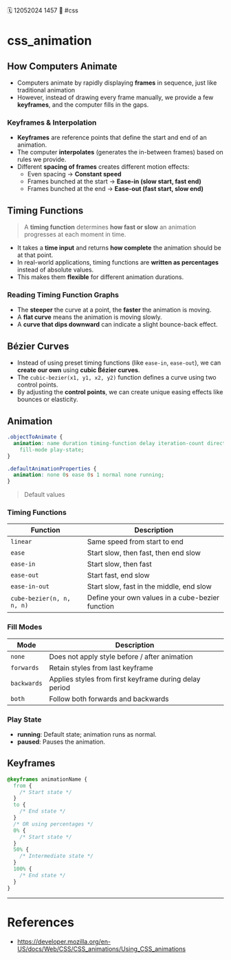 🗓️ 12052024 1457
📎 #css

# css_animation

## How Computers Animate

- Computers animate by rapidly displaying **frames** in sequence, just like traditional animation
- However, instead of drawing every frame manually, we provide a few **keyframes**, and the computer fills in the gaps.

### Keyframes & Interpolation

- **Keyframes** are reference points that define the start and end of an animation.
- The computer **interpolates** (generates the in-between frames) based on rules we provide.
- Different **spacing of frames** creates different motion effects:
    - Even spacing → **Constant speed**
    - Frames bunched at the start → **Ease-in (slow start, fast end)**
    - Frames bunched at the end → **Ease-out (fast start, slow end)**

## Timing Functions
> A **timing function** determines **how fast or slow** an animation progresses at each moment in time.

- It takes a **time input** and returns **how complete** the animation should be at that point.
- In real-world applications, timing functions are **written as percentages** instead of absolute values.
- This makes them **flexible** for different animation durations.

### Reading Timing Function Graphs
- The **steeper** the curve at a point, the **faster** the animation is moving.
- A **flat curve** means the animation is moving slowly.
- A **curve that dips downward** can indicate a slight bounce-back effect.


## Bézier Curves

- Instead of using preset timing functions (like `ease-in`, `ease-out`), we can **create our own** using **cubic Bézier curves**.
- The `cubic-bezier(x1, y1, x2, y2)` function defines a curve using two control points.
- By adjusting the **control points**, we can create unique easing effects like bounces or elasticity.

## Animation

```css
.objectToAnimate {
  animation: name duration timing-function delay iteration-count direction
    fill-mode play-state;
}
```

```css
.defaultAnimationProperties {
  animation: none 0s ease 0s 1 normal none running;
}
```

> Default values

### Timing Functions

| Function                  | Description                                      |
| ------------------------- | ------------------------------------------------ |
| `linear`                  | Same speed from start to end                     |
| `ease`                    | Start slow, then fast, then end slow             |
| `ease-in`                 | Start slow, then fast                            |
| `ease-out`                | Start fast, end slow                             |
| `ease-in-out`             | Start slow, fast in the middle, end slow         |
| `cube-bezier(n, n, n, n)` | Define your own values in a cube-bezier function |

### Fill Modes

| Mode        | Description                                            |
| ----------- | ------------------------------------------------------ |
| `none`      | Does not apply style before / after animation          |
| `forwards`  | Retain styles from last keyframe                       |
| `backwards` | Applies styles from first keyframe during delay period |
| `both`      | Follow both forwards and backwards                     |

### Play State

- **running**: Default state; animation runs as normal.
- **paused**: Pauses the animation.

## Keyframes

```css
@keyframes animationName {
  from {
    /* Start state */
  }
  to {
    /* End state */
  }
  /* OR using percentages */
  0% {
    /* Start state */
  }
  50% {
    /* Intermediate state */
  }
  100% {
    /* End state */
  }
}
```

---

# References

- https://developer.mozilla.org/en-US/docs/Web/CSS/CSS_animations/Using_CSS_animations
